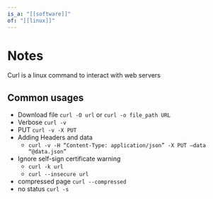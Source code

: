 ```yaml
---
is_a: "[[software]]"
of: "[[linux]]"
---
```

# Notes
Curl is a linux command to interact with web servers

## Common usages
* Download file `curl -O url` or `curl -o file_path URL`
* Verbose `curl -v`
* PUT `curl -v -X PUT`
* Adding Headers and data
  * `curl -v -H “Content-Type: application/json” -X PUT –data “@data.json”`
* Ignore self-sign certificate warning
  * `curl -k url`
  * `curl --insecure url`
* compressed page `curl --compressed`
* no status `curl -s`
